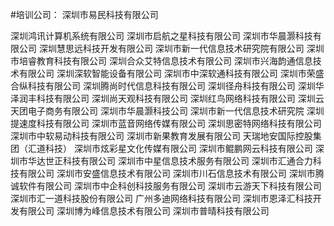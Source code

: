 #培训公司：
深圳市易民科技有限公司

深圳鸿讯计算机系统有限公司
深圳市启航之星科技有限公司
深圳市华晨灏科技有限公司
深圳慧思远科技开发有限公司
深圳市新一代信息技术研究院有限公司
深圳市培睿教育科技有限公司
深圳合众艾特信息技术有限公司
深圳市兴海韵通信息技术有限公司
深圳深软智能设备有限公司
深圳市中深软通科技有限公司
深圳市荣盛合纵科技有限公司
深圳腾尚时代信息科技有限公司
深圳径舟科技有限公司
深圳华泽润丰科技有限公司
深圳尚天观科技有限公司
深圳红鸟网络科技有限公司
深圳云天团电子商务有限公司
深圳市华晨灏科技公司
深圳市新一代信息技术研究院
深圳提速度科技有限公司
深圳市蓝音网络传媒有限公司
深圳思密特网络科技有限公司
深圳市中软易动科技有限公司
深圳市新果教育发展有限公司
天瑞地安国际控股集团（汇道科技）
深圳市炫彩星文化传媒有限公司
深圳市鲲鹏网云科技有限公司
深圳市华达世正科技有限公司
深圳市中星信息技术服务有限公司
深圳市汇通合力科技有限公司
深圳市安盛信息技术有限公司
深圳市川石信息技术有限公司
深圳市腾诚软件有限公司
深圳市中企科创科技服务有限公司
深圳市云游天下科技有限公司
深圳市汇一道科技股份有限公司
广州多迪网络科技有限公司
深圳市恩泽汇科技开发有限公司
深圳博为峰信息技术有限公司
深圳市普晴科技有限公司


